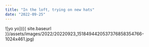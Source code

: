 ```yaml
---
title: "In the loft, trying on new hats"
date: "2022-09-25"
---
```


![yo yo]({{ site.baseurl }}/assets/images/2022/20220923_1518494420537376858354766-1024x461.jpg)
